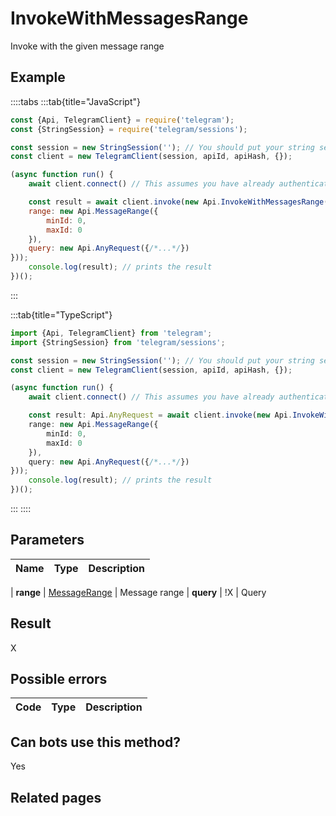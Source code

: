 # InvokeWithMessagesRange

Invoke with the given message range



## Example

::::tabs
:::tab{title="JavaScript"}
```js
const {Api, TelegramClient} = require('telegram');
const {StringSession} = require('telegram/sessions');

const session = new StringSession(''); // You should put your string session here
const client = new TelegramClient(session, apiId, apiHash, {});

(async function run() {
    await client.connect() // This assumes you have already authenticated with .start()

    const result = await client.invoke(new Api.InvokeWithMessagesRange({
    range: new Api.MessageRange({
        minId: 0,
        maxId: 0
    }),
    query: new Api.AnyRequest({/*...*/})
}));
    console.log(result); // prints the result
})();
```
:::

:::tab{title="TypeScript"}
```ts
import {Api, TelegramClient} from 'telegram';
import {StringSession} from 'telegram/sessions';

const session = new StringSession(''); // You should put your string session here
const client = new TelegramClient(session, apiId, apiHash, {});

(async function run() {
    await client.connect() // This assumes you have already authenticated with .start()

    const result: Api.AnyRequest = await client.invoke(new Api.InvokeWithMessagesRange({
    range: new Api.MessageRange({
        minId: 0,
        maxId: 0
    }),
    query: new Api.AnyRequest({/*...*/})
}));
    console.log(result); // prints the result
})();
```
:::
::::



## Parameters

| Name | Type | Description |
| :--: | ---- | ----------- |

| **range** | [MessageRange](https://core.telegram.org/type/MessageRange) | Message range 
| **query** | !X | Query 


## Result

X



## Possible errors

| Code | Type | Description |
| :--: | ---- | ----------- |



## Can bots use this method?

Yes

## Related pages


